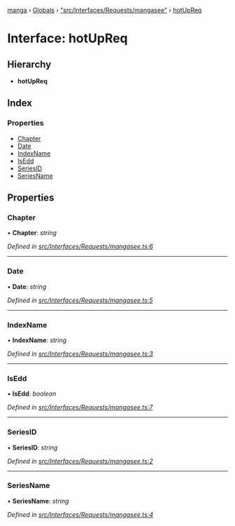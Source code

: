 [manga](../README.md) › [Globals](../globals.md) › ["src/Interfaces/Requests/mangasee"](../modules/_src_interfaces_requests_mangasee_.md) › [hotUpReq](_src_interfaces_requests_mangasee_.hotupreq.md)

# Interface: hotUpReq

## Hierarchy

* **hotUpReq**

## Index

### Properties

* [Chapter](_src_interfaces_requests_mangasee_.hotupreq.md#chapter)
* [Date](_src_interfaces_requests_mangasee_.hotupreq.md#date)
* [IndexName](_src_interfaces_requests_mangasee_.hotupreq.md#indexname)
* [IsEdd](_src_interfaces_requests_mangasee_.hotupreq.md#isedd)
* [SeriesID](_src_interfaces_requests_mangasee_.hotupreq.md#seriesid)
* [SeriesName](_src_interfaces_requests_mangasee_.hotupreq.md#seriesname)

## Properties

###  Chapter

• **Chapter**: *string*

*Defined in [src/Interfaces/Requests/mangasee.ts:6](https://github.com/tushar1210/manga-node/blob/8c3a793/src/Interfaces/Requests/mangasee.ts#L6)*

___

###  Date

• **Date**: *string*

*Defined in [src/Interfaces/Requests/mangasee.ts:5](https://github.com/tushar1210/manga-node/blob/8c3a793/src/Interfaces/Requests/mangasee.ts#L5)*

___

###  IndexName

• **IndexName**: *string*

*Defined in [src/Interfaces/Requests/mangasee.ts:3](https://github.com/tushar1210/manga-node/blob/8c3a793/src/Interfaces/Requests/mangasee.ts#L3)*

___

###  IsEdd

• **IsEdd**: *boolean*

*Defined in [src/Interfaces/Requests/mangasee.ts:7](https://github.com/tushar1210/manga-node/blob/8c3a793/src/Interfaces/Requests/mangasee.ts#L7)*

___

###  SeriesID

• **SeriesID**: *string*

*Defined in [src/Interfaces/Requests/mangasee.ts:2](https://github.com/tushar1210/manga-node/blob/8c3a793/src/Interfaces/Requests/mangasee.ts#L2)*

___

###  SeriesName

• **SeriesName**: *string*

*Defined in [src/Interfaces/Requests/mangasee.ts:4](https://github.com/tushar1210/manga-node/blob/8c3a793/src/Interfaces/Requests/mangasee.ts#L4)*
